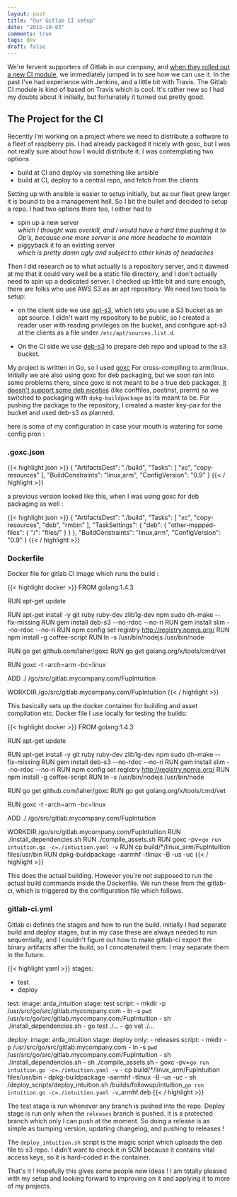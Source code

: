 ```yaml
---
layout: post
title: "Our Gitlab CI setup"
date: "2015-10-03"
comments: true
tags: dev
draft: false
---
```


We're fervent supporters of Gitlab in our company, and [when they rolled out a new CI module](https://about.gitlab.com/2015/09/22/gitlab-8-0-released/), we immediately jumped in to see how
we can use it. In the past I've had experience with Jenkins, and a little bit with Travis. The Gitlab CI module is kind of based on Travis which is cool.
It's rather new so I had my doubts about it initially, but fortunately it turned out pretty good.

## The Project for the CI

Recently I'm working on a project where we need to distribute a software to a fleet of raspberry pis.
I had already packaged it nicely with goxc, but I was not really sure about how I would distribute it.
I was contemplating two options

* build at CI and deploy via something like ansible
* build at CI, deploy to a central repo, and fetch from the clients

Setting up with ansible is easier to setup initially, but
as our fleet grew larger it is bound to be a management hell. So I bit the bullet and decided to setup a repo.
I had two options there too, I either had to

* spin up a new server  
  _which I thought was overkill, and I would have a hard time pushing it to Op's, because one more server is one more headache to maintain_
* piggyback it to an existing server  
  _which is pretty damn ugly and subject to other kinds of headaches_

Then I did research as to what actually is a repository server, and it dawned at me that it could very well be
a static file directory, and I don't actually need to spin up a dedicated server. I checked up little bit and
sure enough, there are folks who use AWS S3 as an apt repository. We need two tools to setup:

* on the client side we use [apt-s3](https://github.com/castlabs/apt-s3), which lets you use a S3 bucket
as an apt source. I didn't want my repository to be public, so I created a reader user with reading privileges
on the bucket, and configure apt-s3 at the clients as a file under `/etc/apt/sources.list.d`.

* On the CI side we use [deb-s3](https://github.com/krobertson/deb-s3) to prepare deb repo and upload to the s3 bucket.

My project is written in Go, so I used [goxc](https://github.com/laher/goxc) For cross-compiling to arm/linux.
Initially we are also using goxc for deb packaging, but we soon ran into some problems there, since goxc is not meant to be
a true deb packager. [It doesn't support some deb niceties](https://github.com/laher/goxc/issues/86) (like conffiles, postinst, prerm) so we switched to packaging
with `dpkg-buildpackage` as its meant to be. For pushing the package to the repository, I created a master key-pair for the bucket and
used deb-s3 as planned.

here is some of my configuration in case your mouth is watering for some config pron :

### .goxc.json

{{< highlight  json >}}
{
  "ArtifactsDest": "./build",
  "Tasks": [
    "xc",
    "copy-resources"
    ],
  "BuildConstraints": "linux,arm",
  "ConfigVersion": "0.9"
}
{{< / highlight >}}

a previous version looked like this, when I was using goxc for deb packaging as well :

{{< highlight  json >}}
{
  "ArtifactsDest": "./build",
  "Tasks": [
    "xc",
    "copy-resources",
    "deb",
    "rmbin"
  ],
  "TaskSettings": {
    "deb": {
      "other-mapped-files": {
        "/": "files/"
      }
    }
  },
  "BuildConstraints": "linux,arm",
  "ConfigVersion": "0.9"
}
{{< / highlight >}}

### Dockerfile

Docker file for gitlab CI image which runs the build :

{{< highlight  docker >}}
FROM golang:1.4.3

RUN apt-get update

RUN apt-get install -y git ruby ruby-dev zlib1g-dev npm sudo dh-make --fix-missing
RUN gem install deb-s3 --no-rdoc --no-ri
RUN gem install slim --no-rdoc --no-ri
RUN npm config set registry http://registry.npmjs.org/
RUN npm install -g coffee-script
RUN ln -s /usr/bin/nodejs /usr/bin/node

RUN go get github.com/laher/goxc
RUN go get golang.org/x/tools/cmd/vet

RUN goxc -t -arch=arm -bc=linux

ADD ./ /go/src/gitlab.mycompany.com/FupIntuition

WORKDIR /go/src/gitlab.mycompany.com/FupIntuition
{{< / highlight >}}

This basically sets up the docker container for building and asset compilation etc.
Docker file I use locally for testing the builds:

{{< highlight  docker >}}
FROM golang:1.4.3

RUN apt-get update

RUN apt-get install -y git ruby ruby-dev zlib1g-dev npm sudo dh-make --fix-missing
RUN gem install deb-s3 --no-rdoc --no-ri
RUN gem install slim --no-rdoc --no-ri
RUN npm config set registry http://registry.npmjs.org/
RUN npm install -g coffee-script
RUN ln -s /usr/bin/nodejs /usr/bin/node

RUN go get github.com/laher/goxc
RUN go get golang.org/x/tools/cmd/vet

RUN goxc -t -arch=arm -bc=linux

ADD ./ /go/src/gitlab.mycompany.com/FupIntuition

WORKDIR /go/src/gitlab.mycompany.com/FupIntuition
RUN ./install_dependencies.sh
RUN ./compile_assets.sh
RUN goxc -pv=`go run intuition.go -c=./intuition.yaml -v`
RUN cp build/*/linux_arm/FupIntuition files/usr/bin
RUN dpkg-buildpackage -aarmhf -tlinux -B -us -uc
{{< / highlight >}}

This does the actual building. However you're not supposed to run the actual build commands inside the
Dockerfile. We run these from the gitlab-ci, which is triggered by the configuration file which follows.

### gitlab-ci.yml

Gitlab ci defines the stages and how to run the build.
initially I had separate build and deploy stages, but in my case these are
always needed to run sequentially, and I couldn't figure out how to make gitlab-ci
export the binary artifacts after the build, so I concatenated them. I may separate them
in the future.

{{< highlight  yaml >}}
stages:
  - test
  - deploy

test:
  image: arda_intuition
  stage: test
  script:
    - mkdir -p /usr/src/go/src/gitlab.mycompany.com
    - ln -s `pwd` /usr/src/go/src/gitlab.mycompany.com/FupIntuition
    - sh ./install_dependencies.sh
    - go test ./...
    - go vet ./...

deploy:
  image: arda_intuition
  stage: deploy
  only:
    - releases
  script:
    - mkdir -p /usr/src/go/src/gitlab.mycompany.com
    - ln -s `pwd` /usr/src/go/src/gitlab.mycompany.com/FupIntuition
    - sh ./install_dependencies.sh
    - sh ./compile_assets.sh
    - goxc -pv=`go run intuition.go -c=./intuition.yaml -v`
    - cp build/*/linux_arm/FupIntuition files/usr/bin
    - dpkg-buildpackage -aarmhf -tlinux -B -us -uc
    - sh /deploy_scripts/deploy_intuition.sh /builds/followup/intuition_`go run intuition.go -c=./intuition.yaml -v`_armhf.deb
{{< / highlight >}}

The test stage is run whenever any branch is pushed into the repo. Deploy stage is run only
when the `releases` branch is pushed. It is a protected branch which only I can push at the moment.
So doing a release is as simple as bumping version, updating changelog, and pushing to releases !

The `deploy_intuition.sh` script is the magic script which uploads the deb file to s3 repo. I didn't want to
check it in SCM because it contains vital access keys, so it is hard-coded in the container.

That's it ! Hopefully this gives some people new ideas ! I am totally pleased with my setup
and looking forward to improving on it and applying it to more of my projects.
